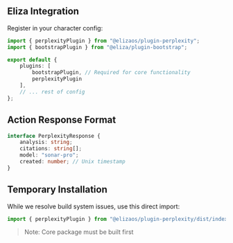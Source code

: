 ## Eliza Integration

Register in your character config:

```typescript
import { perplexityPlugin } from "@elizaos/plugin-perplexity";
import { bootstrapPlugin } from "@eliza/plugin-bootstrap";

export default {
    plugins: [
        bootstrapPlugin, // Required for core functionality
        perplexityPlugin
    ],
    // ... rest of config
};
```

## Action Response Format

```typescript
interface PerplexityResponse {
    analysis: string;
    citations: string[];
    model: "sonar-pro";
    created: number; // Unix timestamp
}
```

## Temporary Installation

While we resolve build system issues, use this direct import:

```ts
import { perplexityPlugin } from "@elizaos/plugin-perplexity/dist/index.js";
```

> Note: Core package must be built first 